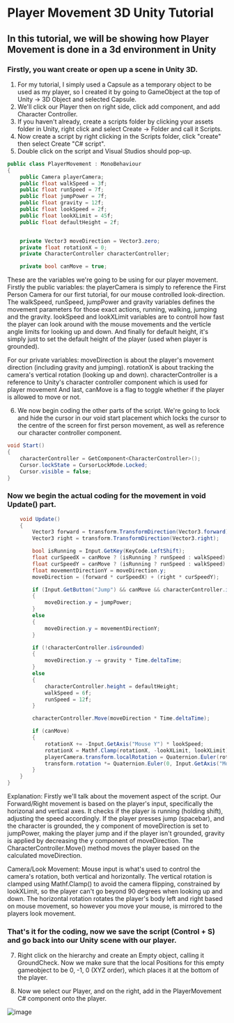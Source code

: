 # Player Movement 3D Unity Tutorial
## In this tutorial, we will be showing how Player Movement is done in a 3d environment in Unity

### Firstly, you want create or open up a scene in Unity 3D.

1. For my tutorial, I simply used a Capsule as a temporary object to be used as my player, so I created it by going to GameObject at the top of Unity -> 3D Object and selected Capsule.
2. We'll click our Player then on right side, click add component, and add Character Controller.
3. If you haven't already, create a scripts folder by clicking your assets folder in Unity, right click and select Create -> Folder and call it Scripts.
4. Now create a script by right clicking in the Scripts folder, click "create" then select Create "C# script".
5. Double click on the script and Visual Studios should pop-up. 
```.cs
public class PlayerMovement : MonoBehaviour
{
    public Camera playerCamera;
    public float walkSpeed = 3f;
    public float runSpeed = 7f;
    public float jumpPower = 7f;
    public float gravity = 12f;
    public float lookSpeed = 2f;
    public float lookXLimit = 45f;
    public float defaultHeight = 2f;


    private Vector3 moveDirection = Vector3.zero;
    private float rotationX = 0;
    private CharacterController characterController;

    private bool canMove = true;
```
These are the variables we're going to be using for our player movement. Firstly the public variables: the playerCamera is simply to reference the First Person Camera for our first tutorial, for our mouse controlled look-direction. The walkSpeed, runSpeed, jumpPower and gravity variables defines the movement parameters for those exact actions, running, walking, jumping and the gravity. lookSpeed and lookXLimit variables are to controll how fast the player can look around with the mouse movements and the verticle angle limits for looking up and down. And finally for default height, it's simply just to set the default height of the player (used when player is grounded).

For our private variables: moveDirection is about the player's movement direction (including gravity and jumping). rotationX is about tracking the camera's vertical rotation (looking up and down). characterController is a reference to Unity's character controller component which is used for player movement And last, canMove is a flag to toggle whether if the player is allowed to move or not.

6. We now begin coding the other parts of the script. We're going to lock and hide the cursor in our void start placement which locks the cursor to the centre of the screen for first person movement, as well as reference our character controller component. 
```.cs
void Start()
{
    characterController = GetComponent<CharacterController>();
    Cursor.lockState = CursorLockMode.Locked;
    Cursor.visible = false;
}
```
### Now we begin the actual coding for the movement in void Update() part.
```.cs
    void Update()
    {
        Vector3 forward = transform.TransformDirection(Vector3.forward);
        Vector3 right = transform.TransformDirection(Vector3.right);

        bool isRunning = Input.GetKey(KeyCode.LeftShift);
        float curSpeedX = canMove ? (isRunning ? runSpeed : walkSpeed) * Input.GetAxis("Vertical") : 0;
        float curSpeedY = canMove ? (isRunning ? runSpeed : walkSpeed) * Input.GetAxis("Horizontal") : 0;
        float movementDirectionY = moveDirection.y;
        moveDirection = (forward * curSpeedX) + (right * curSpeedY);

        if (Input.GetButton("Jump") && canMove && characterController.isGrounded)
        {
            moveDirection.y = jumpPower;
        }
        else
        {
            moveDirection.y = movementDirectionY;
        }

        if (!characterController.isGrounded)
        {
            moveDirection.y -= gravity * Time.deltaTime;
        }
        else
        {
            characterController.height = defaultHeight;
            walkSpeed = 6f;
            runSpeed = 12f;
        }

        characterController.Move(moveDirection * Time.deltaTime);

        if (canMove)
        {
            rotationX += -Input.GetAxis("Mouse Y") * lookSpeed;
            rotationX = Mathf.Clamp(rotationX, -lookXLimit, lookXLimit);
            playerCamera.transform.localRotation = Quaternion.Euler(rotationX, 0, 0);
            transform.rotation *= Quaternion.Euler(0, Input.GetAxis("Mouse X") * lookSpeed, 0);
        }
    }
}
```
Explanation: 
Firstly we'll talk about the movement aspect of the script. Our Forward/Right movement is based on the player's input, specifically the horizonal and vertical axes. It checks if the player is running (holding shift), adjusting the speed accordingly. If the player presses jump (spacebar), and the character is grounded, the y component of moveDirection is set to jumpPower, making the player jump and if the player isn't grounded, gravity is applied by decreasing the y component of moveDirection. The CharacterController.Move() method moves the player based on the calculated moveDirection. 

Camera/Look Movement: Mouse input is what's used to control the camera's rotation, both vertical and horizontally. The vertical rotation is clamped using Mathf.Clamp() to avoid the camera flipping, constrained by lookXLimit, so the player can't go beyond 90 degrees when looking up and down. The horizontal rotation rotates the player's body left and right based on mouse movement, so however you move your mouse, is mirrored to the players look movement.

### That's it for the coding, now we save the script (Control + S) and go back into our Unity scene with our player.

7. Right click on the hierarchy and create an Empty object, calling it GroundCheck. Now we make sure that the local Positions for this empty gameobject to be 0, -1, 0 (XYZ order), which places it at the bottom of the player.

8. Now we select our Player, and on the right, add in the PlayerMovement C# component onto the player.

![image](https://github.com/user-attachments/assets/b5fd68cc-b25b-47cd-96b8-b9485d2c5fa5)


